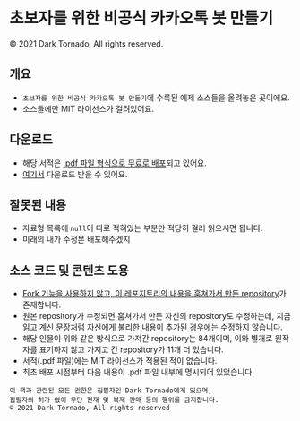 # 초보자를 위한 비공식 카카오톡 봇 만들기
© 2021 Dark Tornado, All rights reserved.

## 개요
* `초보자를 위한 비공식 카카오톡 봇 만들기`에 수록된 예제 소스들을 올려놓은 곳이에요.
* 소스들에만 MIT 라이선스가 걸려있어요.

## 다운로드
* 해당 서적은 [.pdf 파일 형식으로 무료로 배포](https://blog.naver.com/dt3141592/222325439467)되고 있어요.
* [여기서](비공식%20카카오톡%20봇%20만들기.pdf) 다운로드 받을 수 있어요.

## 잘못된 내용
* 자료형 목록에 `null`이 따로 적혀있는 부분만 적당히 걸러 읽으시면 됩니다.
* 미래의 내가 수정본 배포해주겠지

## 소스 코드 및 콘텐츠 도용
* [Fork 기능을 사용하지 않고, 이 레포지토리의 내용을 훔쳐가서 만든 repository](https://github.com/jujinesy/DarkTornado_BasicKbot)가 존재합니다.
* 원본 repository가 수정되면 훔쳐가서 만든 자신의 repository도 수정하는데, 지금 읽고 계신 문장처럼 자신에게 불리한 내용이 추가된 경우에는 수정하지 않습니다.
* 해당 인물이 위와 같은 방식으로 가져간 repository는 ﻿84개이며, 이와 별개로 원작자를 표기하지 않고 가지고 간 repository가 11개 더 있습니다.
* 서적(.pdf 파일)에는 MIT 라이선스가 적용된 적이 없습니다.
* 최초 배포 시점부터 다음 내용이 .pdf 파일 내부에 명시되어 있었습니다.
```
이 책과 관련된 모든 권한은 집필자인 Dark Tornado에게 있으며,
집필자의 허가 없이 무단 전재 및 복제 판매 등의 행위를 금지합니다.
© 2021 Dark Tornado, All rights reserved
```
